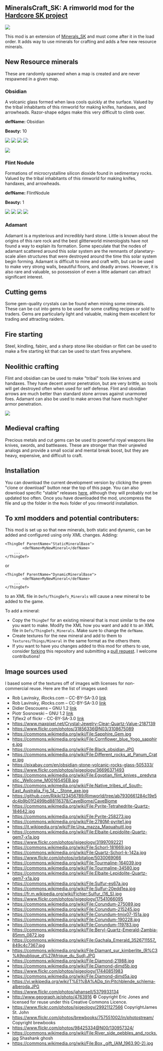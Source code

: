 MineralsCraft\_SK: A rimworld mod for the [Hardcore SK project](https://github.com/skyarkhangel/Hardcore-SK)
------------------------------------------------------------------------------------------------------------

![](About/Preview.jpg)

This mod is an extension of
[Minerals\_SK](https://github.com/zachary-foster/Minerals_SK) and must
come after it in the load order. It adds way to use minerals for
crafting and adds a few new resource minerals.

New Resource minerals
---------------------

These are randomly spawned when a map is created and are never respawned
in a given map.

### Obsidian

A volcanic glass formed when lava cools quickly at the surface. Valued
by the tribal inhabitants of this rimworld for making knifes, handaxes,
and arrowheads. Razor-shape edges make this very difficult to climb
over.

**defName:** Obsidian

**Beauty:** 10

![](Textures/Things/Mineral/Obsidian/ObsidianA.png)
![](Textures/Things/Mineral/Obsidian/ObsidianB.png)
![](Textures/Things/Mineral/Obsidian/ObsidianC.png)
![](Textures/Things/Mineral/Obsidian/ObsidianD.png)

![](readme_images/Obsidian.jpg)

### Flint Nodule

Formations of microcrystalline silicon dioxide found in sedimentary
rocks. Valued by the tribal inhabitants of this rimworld for making
knifes, handaxes, and arrowheads.

**defName:** FlintNodule

**Beauty:** 1

![](Textures/Things/Mineral/FlintNodule/FlintNoduleA.png)
![](Textures/Things/Mineral/FlintNodule/FlintNoduleB.png)
![](Textures/Things/Mineral/FlintNodule/FlintNoduleC.png)
![](Textures/Things/Mineral/FlintNodule/FlintNoduleD.png)

### Adamant

Adamant is a mysterious and incredibly hard stone. Little is known about
the origins of this rare rock and the best glitterworld minerologists
have not found a way to explain its formation. Some speculate that the
nodes of adamant scattered around this solar system are the remnants of
planetary-scale alien structures that were destroyed around the time
this solar system begin forming. Adamant is difficult to mine and craft
with, but can be used to make very strong walls, beautiful floors, and
deadly arrows. However, it is also rare and valuable, so possession of
even a little adamant can attract significant interest.

Cutting gems
------------

Some gem-quality crystals can be found when mining some minerals. These
can be cut into gems to be used for some crafting recipes or sold to
traders. Gems are particularly light and valuable, making them excellent
for trading and attracting raiders.

Fire starting
-------------

Steel, kindling, fabirc, and a sharp stone like obsidian or flint can be
used to make a fire starting kit that can be used to start fires
anywhere.

Neolithic crafting
------------------

Flint and obsidian can be used to make "tribal" tools like knives and
handaxes. They have decent armor penetration, but are very brittle, so
tools will get destroyed often when used for self defense. Flint and
obsidian arrows are much better than standard stone arrows against
unarmored foes. Adamant can also be used to make arrows that have much
higher armor penetration.

![](readme_images/NeolithicCrafting.jpg)

Medieval crafting
-----------------

Precious metals and cut gems can be used to powerful royal weapons like
knives, swords, and battleaxes. These are stronger than their unjewled
analogs and provide a small social and mental break boost, but they are
heavy, expensive, and difficult to craft.

Installation
------------

You can download the current development version by clicking the green
"clone or download" button near the top of this page. You can also
download specific "stable" releases
[here](https://github.com/zachary-foster/MineralsCraft_SK/releases),
although they will probably not be updated too often. Once you have
downloaded the mod, uncompress the file and up the folder in the `Mods`
folder of you rimworld installation.

To xml modders and potential contributers:
------------------------------------------

This mod is set up so that new minerals, both static and dynamic, can be
added and configured using only XML changes. Adding:

    <ThingDef ParentName="StaticMineralBase">
            <defName>MyNewMineral</defName>
        ...
    </ThingDef>

or

    <ThingDef ParentName="DynamicMineralBase">
            <defName>MyNewMineral</defName>
        ...
    </ThingDef>

to an XML file in `Defs/ThingDefs_Minerals` will cause a new mineral to
be added to the game.

To add a mineral:

-   Copy the `ThingDef` for an existing mineral that is most similar to
    the one you want to make. Modify the XML how you want and add it to
    an XML file in `Defs/ThingDefs_Minerals`. Make sure to change the
    `defName`.
-   Create textures for the new mineral and add to them to
    `Textures/Things/Mineral` in the same format as the others there.
-   If you want to have you changes added to this mod for others to use,
    consider [forking](https://help.github.com/articles/fork-a-repo/)
    this repository and submitting a [pull
    request](https://help.github.com/articles/about-pull-requests/). I
    welcome contributions!

Image sources used
------------------

I based some of the textures off of images with licenses for
non-commercial reuse. Here are the list of images used:

-   Rob Lavinsky, iRocks.com – CC-BY-SA-3.0
    [link](https://commons.wikimedia.org/wiki/File:Elbaite-Quartz-Albite-164061.jpg)
-   Rob Lavinsky, iRocks.com – CC-BY-SA-3.0
    [link](https://commons.wikimedia.org/wiki/File:Elbaite-Lepidolite-Quartz-gem7-x1c.jpg)
-   Didier Descouens – GNU 1.2
    [link](https://commons.wikimedia.org/wiki/File:Selpologne.jpg)
-   Piotr Sosnowski – GNU 1.2
    [link](https://commons.wikimedia.org/wiki/File:Halite-crystals2.jpg)
-   Tjflex2 of flickr - CC-BY-SA-3.0
    [link](https://www.flickr.com/photos/tjflex/358359211)
-   <https://www.maxpixel.net/Crystal-Jewelry-Clear-Quartz-Value-2187139>
-   <https://www.flickr.com/photos/31856336@N03/3108675089>
-   <https://commons.wikimedia.org/wiki/File:Sapphire_Gem.jpg>
-   <https://commons.wikimedia.org/wiki/File:Cornflower_blue_Yogo_sapphire.jpg>
-   <https://commons.wikimedia.org/wiki/File:Black_obsidian.JPG>
-   <https://commons.wikimedia.org/wiki/File:Different_rocks_at_Panum_Crater.jpg>
-   <https://pixabay.com/en/obsidian-stone-volcanic-rocks-glass-505333/>
-   <https://www.flickr.com/photos/jsjgeology/36696371493>
-   <https://commons.wikimedia.org/wiki/File:Egyptian_flint_knives,_predynastic._Wellcome_M0016545EB.jpg>
-   <https://commons.wikimedia.org/wiki/File:Native_tribes_of_South-East_Australia_Fig_14_-_Stone_axe.jpg>
-   <https://github.com/Rikiki123456789/Rimworld/tree/ab7930661284c19e5dc4b9b01f2499bd88116378/CaveBiome/CaveBiome>
-   <https://commons.wikimedia.org/wiki/File:Pyrite-Tetrahedrite-Quartz-184642.jpg>
-   <https://commons.wikimedia.org/wiki/File:Pyrite-258273.jpg>
-   <https://commons.wikimedia.org/wiki/File:2780M-pyrite1.jpg>
-   <https://it.wikipedia.org/wiki/File:Una_mazza_Maquahuitl.jpg>
-   <https://commons.wikimedia.org/wiki/File:Elbaite-Lepidolite-Quartz-gem7-x1a.jpg>
-   <https://www.flickr.com/photos/jsjgeology/31997092221>
-   <https://commons.wikimedia.org/wiki/File:Schorl-181669.jpg>
-   <https://commons.wikimedia.org/wiki/File:Quartz-Schorl-k-142a.jpg>
-   <https://www.flickr.com/photos/orbitaljoe/5030069066>
-   <https://commons.wikimedia.org/wiki/File:Tourmaline-164039.jpg>
-   <https://commons.wikimedia.org/wiki/File:Tourmaline-34580.jpg>
-   <https://commons.wikimedia.org/wiki/File:Elbaite-Lepidolite-Quartz-gem7-x1a.jpg>
-   <https://commons.wikimedia.org/wiki/File:Sulfur-es67a.jpg>
-   <https://commons.wikimedia.org/wiki/File:Sulfur-20edd1ea.jpg>
-   <https://fr.m.wikipedia.org/wiki/Fichier:Sulfur_(16_S).jpg>
-   <https://www.flickr.com/photos/jsjgeology/17541066095>
-   <https://commons.wikimedia.org/wiki/File:Corundum-275089.jpg>
-   <https://commons.wikimedia.org/wiki/File:Corundum-215245.jpg>
-   <https://commons.wikimedia.org/wiki/File:Corundum-tmix07-151a.jpg>
-   <https://commons.wikimedia.org/wiki/File:Corundum-190228.jpg>
-   <https://commons.wikimedia.org/wiki/File:Corundum-119783.jpg>
-   <https://commons.wikimedia.org/wiki/File:Beryl-Quartz-Emerald-Zambia-85mm_0872.jpg>
-   <https://commons.wikimedia.org/wiki/File:Gachala_Emerald_3526711557_849c4c7367.jpg>
-   <https://commons.wikimedia.org/wiki/File:Diamant_sur_kimberlite_(R%C3%A9publique_d%27Afrique_du_Sud).JPG>
-   <https://commons.wikimedia.org/wiki/File:Diamond-21988.jpg>
-   <https://commons.wikimedia.org/wiki/File:Diamond-dimd5b.jpg>  
-   <https://www.flickr.com/photos/jsjgeology/17440851983>
-   <https://commons.wikimedia.org/wiki/File:Diamond-dimd5a.jpg>
-   <https://vi.wikipedia.org/wiki/T%E1%BA%ADp_tin:Pitchblende_schlema-alberoda.JPG>
-   <https://www.flickr.com/photos/jahansell/5379933134>
-   <http://www.geograph.ie/photo/4763916> © Copyright Eric Jones and
    licensed for reuse under this Creative Commons Licence.
-   <https://www.flickr.com/photos/jsjgeology/29921127566>
    CopyrightJames St. John
-   <https://www.flickr.com/photos/brewbooks/757551002/in/photostream/>
    Copyright brewbooks
-   <https://www.flickr.com/photos/98425334@N00/130957324/>
-   <https://commons.wikimedia.org/wiki/File:River_side_pebbles_and_rocks.jpg>
    Shashank ghosh
-   <https://commons.wikimedia.org/wiki/File:Box,_gift_(AM_1963.90-2).jpg>
